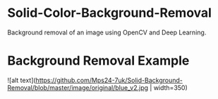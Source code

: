 # Solid-Color-Background-Removal
Background removal of an image using OpenCV and Deep Learning.


# Background Removal Example 

![alt text](https://github.com/Mps24-7uk/Solid-Background-Removal/blob/master/image/original/blue_v2.jpg | width=350)
